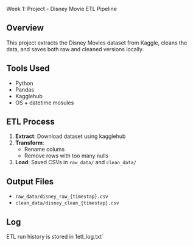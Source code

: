 Week 1: Project - Disney Movie ETL Pipeline

## Overview
This project extracts the Disney Movies dataset from Kaggle, cleans the data, and saves both raw and cleaned versions locally.

## Tools Used
- Python
- Pandas
- Kagglehub
- OS + datetime mosules

## ETL Process
1. **Extract**: Download dataset using kagglehub
2. **Transform**:
   - Rename colums
   - Remove rows with too many nulls
3. **Load**: Saved CSVs in `raw_data/` and `clean_data/`

## Output Files
- `raw_data/disney_raw_{timestap}.csv`
- `clean_data/disney_clean_{timestap}.csv`

## Log
ETL run history is stored in 1etl_log.txt`
